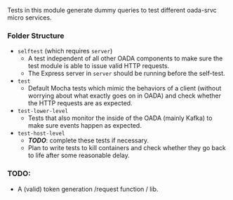 Tests in this module generate dummy queries to test different oada-srvc micro services.

### Folder Structure

- `selftest` (which requires `server`)
  - A test independent of all other OADA components to make sure the test module is able to issue valid HTTP requests.
  - The Express server in `server` should be running before the self-test.
- `test`
  - Default Mocha tests which mimic the behaviors of a client (without worrying about what exactly goes on in OADA) and check whether the HTTP requests are as expected.
- `test-lower-level`
  - Tests that also monitor the inside of the OADA (mainly Kafka) to make sure events happen as expected.
- `test-host-level`
  - **_TODO_**: complete these tests if necessary.
  - Plan to write tests to kill containers and check whether they go back to life after some reasonable delay.

### TODO:

- A (valid) token generation /request function / lib.
